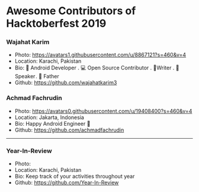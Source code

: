 # Awesome Contributors of Hacktoberfest 2019

### Wajahat Karim
- Photo: https://avatars1.githubusercontent.com/u/8867121?s=460&v=4
- Location: Karachi, Pakistan
- Bio: 📱 Android Developer . 💻 Open Source Contributor . 📝Writer . 🎤 Speaker . 👶 Father 
- Github: https://github.com/wajahatkarim3

### Achmad Fachrudin
- Photo: https://avatars0.githubusercontent.com/u/19408400?s=460&v=4
- Location: Jakarta, Indonesia
- Bio: Happy Android Engineer 💙
- Github: https://github.com/achmadfachrudin

-----------

### Year-In-Review
- Photo: 
- Location: Karachi, Pakistan
- Bio: Keep track of your activities throughout year
- Github: https://github.com/Year-In-Review

